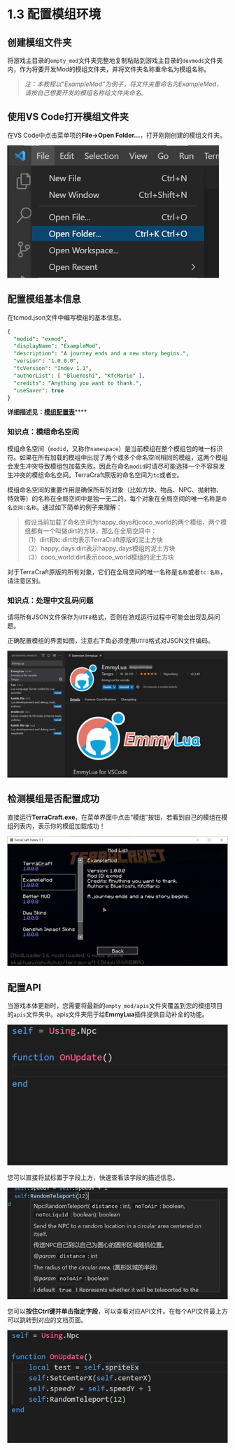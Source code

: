 # 1.3 配置模组环境

## 创建模组文件夹

将游戏主目录的`empty_mod`文件夹完整地复制粘贴到游戏主目录的`devmods`文件夹内，作为将要开发Mod的模组文件夹，并将文件夹名称重命名为模组名称。

> _注：本教程以“ExampleMod”为例子，将文件夹重命名为ExampleMod，请按自己想要开发的模组名称给文件夹命名。_

## 使用VS Code打开模组文件夹

在VS Code中点击菜单项的**File-&gt;Open Folder...**，打开刚刚创建的模组文件夹。

![](../../../.gitbook/assets/image%20%2813%29.png)

## 配置模组基本信息

在tcmod.json文件中编写模组的基本信息。

```sql
{
  "modid": "exmod",
  "displayName": "ExampleMod",
  "description": "A journey ends and a new story begins.",
  "version": "1.0.0.0",
  "tcVersion": "Indev 1.1",
  "authorList": [ "BlueYoshi", "KfcMario" ],
  "credits": "Anything you want to thank.",
  "useSaver": true
}
```

**详细描述见：**[**模组配置表**](../datatable/tcmod.md)\*\*\*\*

### 知识点：模组命名空间

模组命名空间（`modid`，又称作`namespace`）是当前模组在整个模组包的唯一标识符。如果在所有加载的模组中出现了两个或多个命名空间相同的模组，这两个模组会发生冲突导致模组包加载失败。因此在命名`modid`时请尽可能选择一个不容易发生冲突的模组命名空间。TerraCraft原版的命名空间为`tc`或者`空`。

模组命名空间的重要作用是确保所有的对象（比如方块、物品、NPC、抛射物、特效等）的名称在全局空间中是独一无二的，每个对象在全局空间的唯一名称是`命名空间:名称`。通过如下简单的例子来理解：

> 假设当前加载了命名空间为happy\_days和coco\_world的两个模组，两个模组都有一个叫做dirt的方块，那么在全局空间中：  
> （1）dirt和tc:dirt均表示TerraCraft原版的泥土方块  
> （2）happy\_days:dirt表示happy\_days模组的泥土方块  
> （3）coco\_world:dirt表示coco\_world模组的泥土方块

对于TerraCraft原版的所有对象，它们在全局空间的唯一名称是`名称`或者`tc:名称`，请注意区别。

### 知识点：处理中文乱码问题

请将所有JSON文件保存为`UTF8`格式，否则在游戏运行过程中可能会出现乱码问题。

正确配置模组的界面如图，注意右下角必须使用`UTF8`格式对JSON文件编码。

![](../../../.gitbook/assets/image%20%2823%29.png)

## 检测模组是否配置成功

直接运行**TerraCraft.exe**，在菜单界面中点击“模组”按钮，若看到自己的模组在模组列表内，表示你的模组加载成功！

![](../../../.gitbook/assets/image%20%2824%29.png)

## 配置API

当游戏本体更新时，您需要将最新的`empty_mod/apis`文件夹覆盖到您的模组项目的`apis`文件夹中。apis文件夹用于给**EmmyLua**插件提供自动补全的功能。

![](../../../.gitbook/assets/11.gif)

您可以直接将鼠标置于字段上方，快速查看该字段的描述信息。

![](../../../.gitbook/assets/image%20%2826%29.png)

您可以**按住Ctrl键并单击指定字段**，可以查看对应API文件。在每个API文件最上方可以跳转到对应的文档页面。

![](../../../.gitbook/assets/22.gif)



